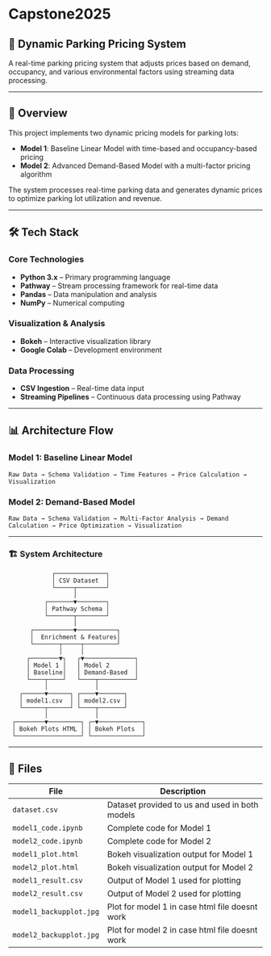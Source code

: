 # Capstone2025

## 🚗 Dynamic Parking Pricing System  
A real-time parking pricing system that adjusts prices based on demand, occupancy, and various environmental factors using streaming data processing.

---

## 🚀 Overview  
This project implements two dynamic pricing models for parking lots:

- **Model 1**: Baseline Linear Model with time-based and occupancy-based pricing  
- **Model 2**: Advanced Demand-Based Model with a multi-factor pricing algorithm  

The system processes real-time parking data and generates dynamic prices to optimize parking lot utilization and revenue.

---

## 🛠️ Tech Stack  

### Core Technologies
- **Python 3.x** – Primary programming language  
- **Pathway** – Stream processing framework for real-time data  
- **Pandas** – Data manipulation and analysis  
- **NumPy** – Numerical computing  

### Visualization & Analysis
- **Bokeh** – Interactive visualization library  
- **Google Colab** – Development environment  

### Data Processing
- **CSV Ingestion** – Real-time data input  
- **Streaming Pipelines** – Continuous data processing using Pathway  

---

## 📊 Architecture Flow  

### Model 1: Baseline Linear Model  
`Raw Data → Schema Validation → Time Features → Price Calculation → Visualization`

### Model 2: Demand-Based Model  
`Raw Data → Schema Validation → Multi-Factor Analysis → Demand Calculation → Price Optimization → Visualization`

---

### 🏗️ System Architecture 

                ┌──────────────┐  
                │ CSV Dataset  │  
                └─────┬────────┘  
                      │  
              ┌───────▼────────┐  
              │ Pathway Schema │  
              └───────┬────────┘  
                      │  
          ┌───────────▼───────────┐  
          │  Enrichment & Features│  
          └───────┬─────┬─────────┘  
                  │     │  
         ┌────────▼┐   ┌▼──────────────┐  
         │ Model 1 │   │ Model 2       │  
         │ Baseline│   │ Demand-Based  │  
         └────┬────┘   └────┬──────────┘  
              │             │  
       ┌──────▼──────┐ ┌────▼───────┐  
       │ model1.csv  │ │ model2.csv │  
       └──────┬──────┘ └────┬───────┘  
              │             │  
     ┌────────▼─────────┐ ┌─▼────────────┐  
     │ Bokeh Plots HTML │ │ Bokeh Plots  │  
     └──────────────────┘ └──────────────┘  
     
---

## 📁 Files  

| File                    | Description                                        |
|-------------------------|----------------------------------------------------|
| `dataset.csv`           | Dataset provided to us and used in both models     |
| `model1_code.ipynb`     | Complete code for Model 1                          |
| `model2_code.ipynb`     | Complete code for Model 2                          |
| `model1_plot.html`      | Bokeh visualization output for Model 1             |
| `model2_plot.html`      | Bokeh visualization output for Model 2             |
| `model1_result.csv`     | Output of Model 1 used for plotting                |
| `model2_result.csv`     | Output of Model 2 used for plotting                |
| `model1_backupplot.jpg` | Plot for model 1 in case html file doesnt work     |
| `model2_backupplot.jpg` | Plot for model 2 in case html file doesnt work     |

